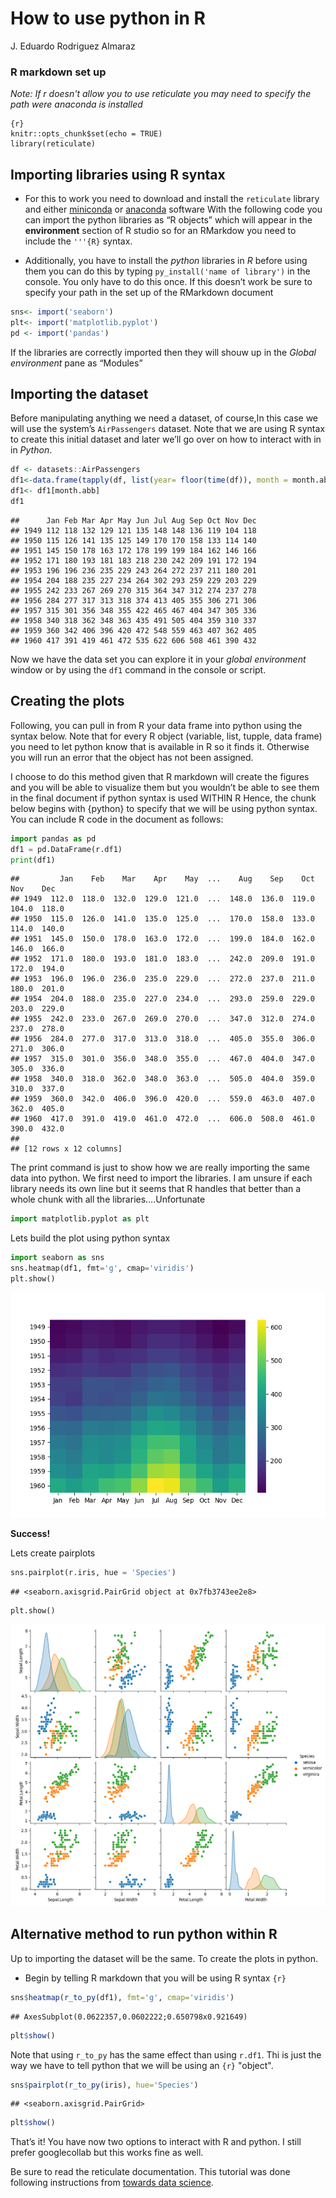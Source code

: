 How to use python in R
================
J. Eduardo Rodriguez Almaraz

 ### R markdown set up
 *Note: If r doesn't allow you to use reticulate you may need to specify the path were anaconda is installed*
```
{r}
knitr::opts_chunk$set(echo = TRUE)
library(reticulate)
```

## Importing libraries using R syntax

  - For this to work you need to download and install the `reticulate`
    library and either
    [miniconda](https://docs.conda.io/en/latest/miniconda.html) or
    [anaconda](https://www.anaconda.com) software With the following
    code you can import the python libraries as “R objects” which will
    appear in the **environment** section of R studio so for an RMarkdow
    you need to include the `'''{R}` syntax.
    
  - Additionally, you have to install the *python* libraries in
    *R* before using them you can do this by typing `py_install('name of
    library')` in the console. You only have to do this once. If this
    doesn’t work be sure to specify your path in the set up of the
    RMarkdown document


<!-- end list -->

``` r
sns<- import('seaborn')
plt<- import('matplotlib.pyplot')
pd <- import('pandas')
```

If the libraries are correctly imported then they will shouw up in the
*Global environment* pane as “Modules”

## Importing the dataset

Before manipulating anything we need a dataset, of course,In this case
we will use the system’s `AirPassengers` dataset. Note that we are using
R syntax to create this initial dataset and later we’ll go over on how
to interact with in in *Python*.

``` r
df <- datasets::AirPassengers
df1<-data.frame(tapply(df, list(year= floor(time(df)), month = month.abb[cycle(df)]),c))
df1<- df1[month.abb]
df1
```

    ##      Jan Feb Mar Apr May Jun Jul Aug Sep Oct Nov Dec
    ## 1949 112 118 132 129 121 135 148 148 136 119 104 118
    ## 1950 115 126 141 135 125 149 170 170 158 133 114 140
    ## 1951 145 150 178 163 172 178 199 199 184 162 146 166
    ## 1952 171 180 193 181 183 218 230 242 209 191 172 194
    ## 1953 196 196 236 235 229 243 264 272 237 211 180 201
    ## 1954 204 188 235 227 234 264 302 293 259 229 203 229
    ## 1955 242 233 267 269 270 315 364 347 312 274 237 278
    ## 1956 284 277 317 313 318 374 413 405 355 306 271 306
    ## 1957 315 301 356 348 355 422 465 467 404 347 305 336
    ## 1958 340 318 362 348 363 435 491 505 404 359 310 337
    ## 1959 360 342 406 396 420 472 548 559 463 407 362 405
    ## 1960 417 391 419 461 472 535 622 606 508 461 390 432

Now we have the data set you can explore it in your *global environment*
window or by using the `df1` command in the console or script.

## Creating the plots

Following, you can pull in from R your data frame into python using the
syntax below. Note that for every R object (variable, list, tupple, data
frame) you need to let python know that is available in R so it finds
it. Otherwise you will run an error that the object has not been
assigned.

I choose to do this method given that R markdown will create the figures
and you will be able to visualize them but you wouldn’t be able to see
them in the final document if python syntax is used WITHIN R Hence, the
chunk below begins with {python} to specify that we will be using python
syntax. You can include R code in the document as follows:

``` python
import pandas as pd
df1 = pd.DataFrame(r.df1)
print(df1)
```

    ##         Jan    Feb    Mar    Apr    May  ...    Aug    Sep    Oct    Nov    Dec
    ## 1949  112.0  118.0  132.0  129.0  121.0  ...  148.0  136.0  119.0  104.0  118.0
    ## 1950  115.0  126.0  141.0  135.0  125.0  ...  170.0  158.0  133.0  114.0  140.0
    ## 1951  145.0  150.0  178.0  163.0  172.0  ...  199.0  184.0  162.0  146.0  166.0
    ## 1952  171.0  180.0  193.0  181.0  183.0  ...  242.0  209.0  191.0  172.0  194.0
    ## 1953  196.0  196.0  236.0  235.0  229.0  ...  272.0  237.0  211.0  180.0  201.0
    ## 1954  204.0  188.0  235.0  227.0  234.0  ...  293.0  259.0  229.0  203.0  229.0
    ## 1955  242.0  233.0  267.0  269.0  270.0  ...  347.0  312.0  274.0  237.0  278.0
    ## 1956  284.0  277.0  317.0  313.0  318.0  ...  405.0  355.0  306.0  271.0  306.0
    ## 1957  315.0  301.0  356.0  348.0  355.0  ...  467.0  404.0  347.0  305.0  336.0
    ## 1958  340.0  318.0  362.0  348.0  363.0  ...  505.0  404.0  359.0  310.0  337.0
    ## 1959  360.0  342.0  406.0  396.0  420.0  ...  559.0  463.0  407.0  362.0  405.0
    ## 1960  417.0  391.0  419.0  461.0  472.0  ...  606.0  508.0  461.0  390.0  432.0
    ## 
    ## [12 rows x 12 columns]

The print command is just to show how we are really importing the same
data into python. We first need to import the libraries. I am unsure if
each library needs its own line but it seems that R handles that better
than a whole chunk with all the libraries….Unfortunate

``` python
import matplotlib.pyplot as plt
```

Lets build the plot using python syntax

``` python
import seaborn as sns
sns.heatmap(df1, fmt='g', cmap='viridis')
plt.show()
```

![](How-to-use-python-in-R_files/figure-gfm/unnamed-chunk-5-1.png)<!-- -->

**Success\!**

Lets create
pairplots

``` python
sns.pairplot(r.iris, hue = 'Species')
```

    ## <seaborn.axisgrid.PairGrid object at 0x7fb3743ee2e8>

``` python
plt.show()
```

![](How-to-use-python-in-R_files/figure-gfm/unnamed-chunk-6-1.png)<!-- -->


## Alternative method to run python within R 
Up to importing the dataset will be the same. To create the plots in python.

  - Begin by telling R markdown that you will be using R syntax `{r}`

<!-- end list -->

``` r
sns$heatmap(r_to_py(df1), fmt='g', cmap='viridis')
```

    ## AxesSubplot(0.0622357,0.0602222;0.650798x0.921649)

``` r
plt$show()
```

Note that using `r_to_py` has the same effect than using `r.df1`. Thi is just the
way we have to tell python that we will be using an `{r}` "object".

``` r
sns$pairplot(r_to_py(iris), hue='Species')
```

    ## <seaborn.axisgrid.PairGrid>

``` r
plt$show()
```

That’s it\! You have now two options to interact with R and python. I
still prefer googlecollab but this works fine as well.


Be sure to read the reticulate documentation. This tutorial was done
following instructions from [towards data
science](https://towardsdatascience.com/python-seaborn-plots-in-r-using-reticulate-fb59cebf61a7).
